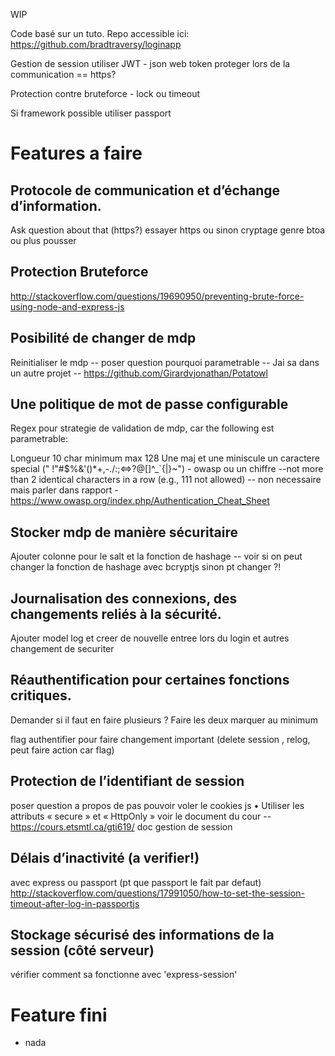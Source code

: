 WIP

Code basé sur un tuto. Repo accessible ici:
https://github.com/bradtraversy/loginapp

Gestion de session utiliser JWT - json web token
proteger lors de la communication == https?


Protection contre bruteforce - lock ou timeout

Si framework possible utiliser passport



# Features a faire

## Protocole de communication et d’échange d’information.
 Ask question about that (https?)
 essayer https ou sinon cryptage genre btoa ou plus pousser

## Protection Bruteforce
http://stackoverflow.com/questions/19690950/preventing-brute-force-using-node-and-express-js

## Posibilité de changer de mdp
Reinitialiser le mdp -- poser question pourquoi parametrable
-- Jai sa dans un autre projet -- https://github.com/Girardvjonathan/Potatowl


## Une politique de mot de passe configurable

Regex pour strategie de validation de mdp, car the following est parametrable:

Longueur 10 char minimum max 128
Une maj et une miniscule
un caractere special (" !"#$%&'()*+,-./:;<=>?@[\]^_`{|}~") - owasp
ou un chiffre
--not more than 2 identical characters in a row (e.g., 111 not allowed) -- non necessaire mais parler dans rapport
-https://www.owasp.org/index.php/Authentication_Cheat_Sheet

## Stocker mdp de manière sécuritaire
Ajouter colonne pour le salt et la fonction de hashage
-- voir si on peut changer la fonction de hashage avec bcryptjs sinon pt changer ?!

## Journalisation des connexions, des changements reliés à la sécurité.
Ajouter model log et creer de nouvelle entree lors du login et autres changement de securiter


## Réauthentification pour certaines fonctions critiques.
Demander si il faut en faire plusieurs ?
Faire les deux marquer au minimum

flag authentifier pour faire changement important (delete session , relog, peut faire action car flag)

## Protection de l’identifiant de session
poser question a propos de pas pouvoir voler le cookies js
• Utiliser les attributs « secure » et « HttpOnly »
voir le document du cour -- https://cours.etsmtl.ca/gti619/ doc gestion de session

## Délais d’inactivité (a verifier!)
avec express ou passport (pt que passport le fait par defaut)
http://stackoverflow.com/questions/17991050/how-to-set-the-session-timeout-after-log-in-passportjs


## Stockage sécurisé des informations de la session (côté serveur)
vérifier comment sa fonctionne avec 'express-session'



# Feature fini

* nada

